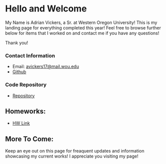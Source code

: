 # Hello and Welcome

My Name is Adrian Vickers, a Sr. at Western Oregon University!  This is my landing page for everything completed this year!  Feel free to browse further below for items that I worked on and contact me if you have any questions!

Thank you! 

### Contact Information
* Email: avickers17@mail.wou.edu
* [Github](https://github.com/avickers17)

### Code Repository
* [Repository](https://github.com/avickers17/avickers17.github.io)

## Homeworks:   
* [HW Link](https://avickers17.github.io/CS460)

## More To Come:
Keep an eye out on this page for freaquent updates and information showcasing my current works!  I appreciate you visiting my page!


